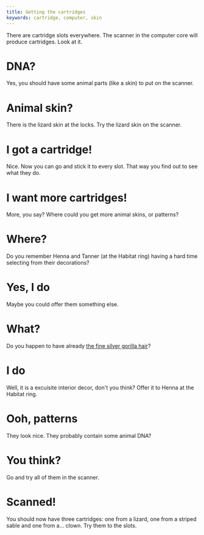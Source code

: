 ```yaml
---
title: Getting the cartridges
keywords: cartridge, computer, skin
---
```


There are cartridge slots everywhere. The scanner in the computer core will produce cartridges. Look at it.

# DNA?
Yes, you should have some animal parts (like a skin) to put on the scanner.

# Animal skin?
There is the lizard skin at the locks. Try the lizard skin on the scanner.

# I got a cartridge!
Nice. Now you can go and stick it to every slot. That way you find out to see what they do.

# I want more cartridges!
More, you say? Where could you get more animal skins, or patterns?

# Where?
Do you remember Henna and Tanner (at the Habitat ring) having a hard time selecting from their decorations?

# Yes, I do
Maybe you could offer them something else.

# What?
Do you happen to have already [the fine silver gorilla hair](020-elder-un/index.md)?

# I do
Well, it is a excuisite interior decor, don't you think? Offer it to Henna at the Habitat ring.

# Ooh, patterns
They look nice. They probably contain some animal DNA?

# You think?
Go and try all of them in the scanner.

# Scanned!
You should now have three cartridges: one from a lizard, one from a striped sable and one from a... clown. Try them to the slots.
